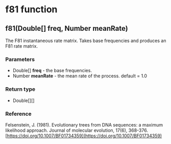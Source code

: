 f81 function
============
f81(Double[] **freq**, Number **meanRate**)
-------------------------------------------

The F81 instantaneous rate matrix. Takes base frequencies and produces an F81 rate matrix.

### Parameters

- Double[] **freq** - the base frequencies.
- Number **meanRate** - the mean rate of the process. default = 1.0

### Return type

- Double[][]

### Reference

Felsenstein, J. (1981). Evolutionary trees from DNA sequences: a maximum likelihood approach. Journal of molecular evolution, 17(6), 368-376.[https://doi.org/10.1007/BF01734359](https://doi.org/10.1007/BF01734359)

